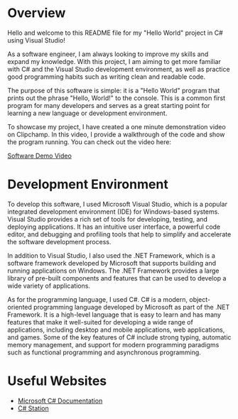 # Overview

Hello and welcome to this README file for my "Hello World" project in C# using Visual Studio!

As a software engineer, I am always looking to improve my skills and expand my knowledge. With this project, I am aiming to get more familiar with C# and the Visual Studio development environment, as well as practice good programming habits such as writing clean and readable code.

The purpose of this software is simple: it is a "Hello World" program that prints out the phrase "Hello, World!" to the console. This is a common first program for many developers and serves as a great starting point for learning a new language or development environment.

To showcase my project, I have created a one minute demonstration video on Clipchamp. In this video, I provide a walkthrough of the code and show the program running. You can check out the video here:

[Software Demo Video](https://clipchamp.com/watch/tfcHs9UilVe)

# Development Environment

To develop this software, I used Microsoft Visual Studio, which is a popular integrated development environment (IDE) for Windows-based systems. Visual Studio provides a rich set of tools for developing, testing, and deploying applications. It has an intuitive user interface, a powerful code editor, and debugging and profiling tools that help to simplify and accelerate the software development process.

In addition to Visual Studio, I also used the .NET Framework, which is a software framework developed by Microsoft that supports building and running applications on Windows. The .NET Framework provides a large library of pre-built components and features that can be used to develop a wide variety of applications.

As for the programming language, I used C#. C# is a modern, object-oriented programming language developed by Microsoft as part of the .NET Framework. It is a high-level language that is easy to learn and has many features that make it well-suited for developing a wide range of applications, including desktop and mobile applications, web applications, and games. Some of the key features of C# include strong typing, automatic memory management, and support for modern programming paradigms such as functional programming and asynchronous programming.

# Useful Websites

* [Microsoft C# Documentation](https://docs.microsoft.com/en-us/dotnet/csharp/)
* [C# Station](https://csharp-station.com/)